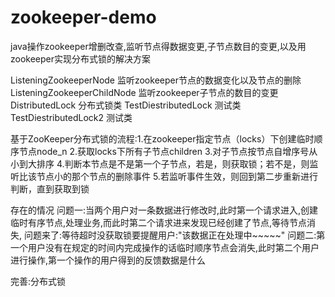 # zookeeper-demo
java操作zookeeper增删改查,监听节点得数据变更,子节点数目的变更,以及用zookeeper实现分布式锁的解决方案


ListeningZookeeperNode       监听zookeeper节点的数据变化以及节点的删除
ListeningZookeeperChildNode  监听zookeeper子节点的数目的变更
DistributedLock              分布式锁类
TestDiestributedLock         测试类
TestDiestributedLock2        测试类

基于ZooKeeper分布式锁的流程:1.在zookeeper指定节点（locks）下创建临时顺序节点node_n
                          2.获取locks下所有子节点children
			  3.对子节点按节点自增序号从小到大排序
			  4.判断本节点是不是第一个子节点，若是，则获取锁；若不是，则监听比该节点小的那个节点的删除事件
			  5.若监听事件生效，则回到第二步重新进行判断，直到获取到锁

 存在的情况  问题一:当两个用户对一条数据进行修改时,此时第一个请求进入,创建临时有序节点,处理业务,而此时第二个请求进来发现已经创建了节点,等待节点消失,
                  问题来了:等待超时没获取锁要提醒用户:"该数据正在处理中~~~~~"
            问题二:第一个用户没有在规定的时间内完成操作的话临时顺序节点会消失,此时第二个用户进行操作,第一个操作的用户得到的反馈数据是什么
            
 完善:分布式锁           
